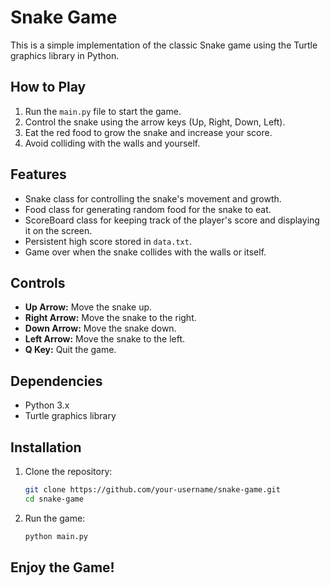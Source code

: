 # Snake Game

This is a simple implementation of the classic Snake game using the Turtle graphics library in Python.

## How to Play

1. Run the `main.py` file to start the game.
2. Control the snake using the arrow keys (Up, Right, Down, Left).
3. Eat the red food to grow the snake and increase your score.
4. Avoid colliding with the walls and yourself.

## Features

- Snake class for controlling the snake's movement and growth.
- Food class for generating random food for the snake to eat.
- ScoreBoard class for keeping track of the player's score and displaying it on the screen.
- Persistent high score stored in `data.txt`.
- Game over when the snake collides with the walls or itself.

## Controls

- **Up Arrow:** Move the snake up.
- **Right Arrow:** Move the snake to the right.
- **Down Arrow:** Move the snake down.
- **Left Arrow:** Move the snake to the left.
- **Q Key:** Quit the game.

## Dependencies

- Python 3.x
- Turtle graphics library

## Installation

1. Clone the repository:

   ```bash
   git clone https://github.com/your-username/snake-game.git
   cd snake-game
   ```

2. Run the game:

   ```bash
   python main.py
   ```

## Enjoy the Game!